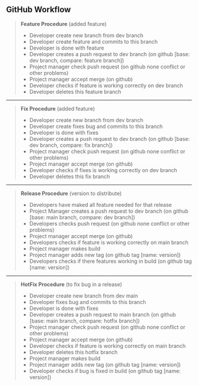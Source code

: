 <link rel="stylesheet" href="../style.css">

## GitHub Workflow

> **Feature Procedure** (added feature)
> - Developer create new branch from dev branch
> - Developer create feature and commits to this branch
> - Developer is done with feature
> - Developer creates a push request to dev branch (on github [base: dev branch, compare: feature branch])
> - Project manager check push request (on github none conflict or other problems)
> - Project manager accept merge (on github)
> - Developer checks if feature is working correctly on dev branch
> - Developer deletes this feature branch

---

> **Fix Procedure** (added feature)
> - Developer create new branch from dev branch
> - Developer create fixes bug and commits to this branch
> - Developer is done with fixes
> - Developer creates a push request to dev branch (on github [base: dev branch, compare: fix branch])
> - Project manager check push request (on github none conflict or other problems)
> - Project manager accept merge (on github)
> - Developer checks if fixes is working correctly on dev branch
> - Developer deletes this fix branch

---

> **Release Procedure** (version to distribute)
> - Developers have maked all feature needed for that release
> - Project Manager creates a push request to dev branch (on github [base: main branch, compare: dev branch])
> - Developers checks push request (on github none conflict or other problems)
> - Project manager accept merge (on github)
> - Developers checks if feature is working correctly on main branch
> - Project manager makes build
> - Project manager adds new tag (on github tag [name: version])
> - Developers checks if there features working in build (on github tag [name: version])

---

> **HotFix Procedure** (to fix bug in a release)
> - Developer create new branch from dev main
> - Developer fixes bug and commits to this branch
> - Developer is done with fixes
> - Developer creates a push request to main branch (on github [base: main branch, compare: hotfix branch])
> - Project manager check push request (on github none conflict or other problems)
> - Project manager accept merge (on github)
> - Developer checks if feature is working correctly on main branch
> - Developer deletes this hotfix branch
> - Project manager makes build
> - Project manager adds new tag (on github tag [name: version])
> - Developer checks if bug is fixed in build (on github tag [name: version])
